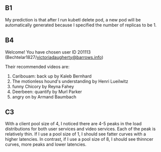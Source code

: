 ## B1
My prediction is that after I run kubetl delete pod, a new pod will be automatically generated because I specified the number of replicas to be 1. 

## B4
Welcome! You have chosen user ID 201113 (Bechtelar1827/victoriadaugherty@barrows.info)

Their recommended videos are:
 1. Caribouam: back up by Kaleb Bernhard
 2. The motionless hound's understanding by Henri Lueilwitz
 3. funny Chicory by Reyna Fahey
 4. Deerbeen: quantify by Murl Parker
 5. angry on by Armand Baumbach

## C3
With a client pool size of 4, I noticed there are 4-5 peaks in the load distributions for both user services and video services. Each of the peak is relatively thin. If I use a pool size of 1, I should see fatter curves with a higher latencies. In contrast, if I use a pool size of 8, I should see thinncer curves, more peaks and lower latencies. 